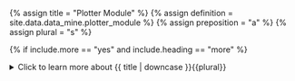 <!--------------------------------------------- TITLE AND DEFINITION starts -->

{% assign title = "Plotter Module" %}
{% assign definition = site.data.data_mine.plotter_module %}
{% assign preposition = "a" %}
{% assign plural = "s" %}

<!--------------------------------------------- TITLE AND DEFINITION ends -->

{% if include.more == "yes" and include.heading == "more" %}
<details class="detailsCollapsible"><summary class="nobr">Click to learn more about {{ title | downcase }}{{plural}}
</summary>
{% endif %}

{% if include.heading != "" and include.heading != "more" %}
{{include.heading}} {{title}}
{% endif %}

{% if include.icon != "no" %} 

{% if include.table == "yes" and include.icon != "no" %}
<table class="definitionTable"><tr><td>
{% endif %}

<img src='images/icons/{{include.icon}}{{ title | downcase | replace: " ", "-" }}.png' />

{% if include.table == "yes" and include.icon != "no" %}
</td><td>
{% endif %}

{% endif %}

{% if include.definition == "bold" %}
<strong>{{ definition }}</strong>
{% else %}
{% if include.definition != "no" %}
{{ definition }}
{% endif %}
{% endif %}

{% if include.table == "yes" and include.icon != "no" %}
</td></tr></table>
{% endif %}

{% if include.more == "yes" and include.content == "more" and include.heading != "more" %}
<details class="detailsCollapsible"><summary class="nobr">Click to learn more about {{ title | downcase }}{{plural}}
</summary>
{% endif %}

{% if include.content != "no" %}

<!--------------------------------------------- CONTENT starts -->

A single plotter may have several modules. Different modules may be used to plot each product of the bot, or as best suits the expected use-pattern.

[![Plotter-Module-01](https://user-images.githubusercontent.com/13994516/71016077-eab41180-20f4-11ea-87e7-7262ff10a1ab.gif)](https://user-images.githubusercontent.com/13994516/71016077-eab41180-20f4-11ea-87e7-7262ff10a1ab.gif)

{% include important.html content="For a bot to use a plotter, the corresponding product definition must establish a reference with the plotter module built to interpret the dataset." %}

[![Plotter-Module-02-Product-Link](https://user-images.githubusercontent.com/13994516/71016079-eab41180-20f4-11ea-8afb-96321f9c68d8.gif)](https://user-images.githubusercontent.com/13994516/71016079-eab41180-20f4-11ea-8afb-96321f9c68d8.gif)

<!--------------------------------------------- CONTENT ends -->

{% endif %}

{% if include.more == "yes" and include.content != "more" and include.heading != "more" %}
<details class="detailsCollapsible"><summary class="nobr">Click to learn more about {{ title | downcase }}{{plural}}
</summary>
{% endif %}

{% if include.adding != "" %}

{{include.adding}} Adding {{preposition}} {{title}} Node

<!--------------------------------------------- ADDING starts -->

To add a plotter module, select *Add Plotter Module* on the plotter node menu.

<!--------------------------------------------- ADDING ends -->

{% endif %}

{% if include.configuring != "" %}

{{include.configuring}} Configuring the {{title}}

<!--------------------------------------------- CONFIGURING starts -->

Select *Configure Plotter Module* on the menu to access the configuration.

```json
{
    "codeName": "Module Name",
    "isLegacy": true,
        "icon": "histogram"
}
```

* ```codeName``` is the name used in the code to refer to the module.

* ```isLegacy``` is ```true``` for plotters modules developed entirely in JavaScript, and is ```false``` or doesn't show in the configuration for plotters built with the tools featured in the data mine hierarchy.

* ```icon``` is the name of the image that illustrates the corresponding layer in the Layers Panel. In case the banner is not specified, the *default banner* is used. Current possible values are:


| Value | Image|
| :---: | :---: |
| ```Default``` | ![Default-Banner](https://user-images.githubusercontent.com/13994516/70896073-5bbdd100-1ff0-11ea-84e3-5bd90475976f.png) |
| ```Histogram``` | ![Histogram-Banner](https://user-images.githubusercontent.com/13994516/70896074-5bbdd100-1ff0-11ea-8dad-ccc6cfe64beb.png) |
| ```Band``` | ![Bands-Banner](https://user-images.githubusercontent.com/13994516/70896072-5bbdd100-1ff0-11ea-8626-61c36bd22a3c.png) |
| ```Moving Average``` | ![Moving-Average-Banner](https://user-images.githubusercontent.com/13994516/70896075-5bbdd100-1ff0-11ea-9909-dae33e57f65f.png) |
| ```Oscillator``` | ![Oscillator-Banner](https://user-images.githubusercontent.com/13994516/70896076-5c566780-1ff0-11ea-8a5b-20077257c560.png) |
| ```Trend``` | ![trends-banner](https://user-images.githubusercontent.com/13994516/70989177-744aeb80-20c3-11ea-88f5-d10473fa79b9.png) |

Custom images may be added too. To do that:

1. name the image in the following format: ```The-Image-Name-Icon.png```;

1. place images in the ```WebServer\Images\``` folder;

1. in the configuration of the module, use the name without the *-Icon* ending (e.g.: ```"icon": "The-Image-Name"```)

<!--------------------------------------------- CONFIGURING ends -->

{% endif %}

{% if include.starting != "" %}

{{include.starting}} Starting {{preposition}} {{title}}

<!--------------------------------------------- STARTING starts -->

XXXXXXXXXXXXXXXXXXXXXXXXXXXXXXXXXXXXXXXXXXXXXXXXXXXXXX

<!--------------------------------------------- STARTING ends -->

{% endif %}

{% if include.more == "yes" %}
</details>
{% endif %}
